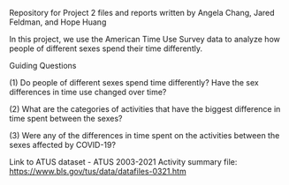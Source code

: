 Repository for Project 2 files and reports written by Angela Chang, Jared Feldman, and Hope Huang

In this project, we use the American Time Use Survey data to analyze how people of different sexes spend their time differently.

Guiding Questions

(1) Do people of different sexes spend time differently? Have the sex differences in time use changed over time? 

(2) What are the categories of activities that have the biggest difference in time spent between the sexes? 

(3) Were any of the differences in time spent on the activities between the sexes affected by COVID-19?

Link to ATUS dataset - ATUS 2003-2021 Activity summary file: https://www.bls.gov/tus/data/datafiles-0321.htm
